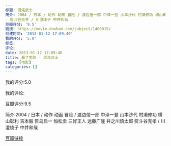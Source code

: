 ```yaml
---
标题: 混沌武士
简介: 2004 / 日本 / 动作 动画 冒险 / 渡边信一郎 中泽一登 山本沙代 村濑修功 横山彰利 吉本毅 笹岛启一 恒松圭 三好正人 远藤广隆 井之川慎太郎
  熨斗谷充孝 / 川澄绫子 中井和哉
豆瓣评分: '9.5'
链接: https://movie.douban.com/subject/1460915/
创建时间: '2013-01-12 17:09:40'
我的评分: '5.0'
标签:
评论:
date: 2013-01-12 17:09:40
title: 看了电影 - 混沌武士
tags: [电影]
categories: []
---
```


我的评分:5.0

我的评论:

豆瓣评分:9.5

简介:2004 / 日本 / 动作 动画 冒险 / 渡边信一郎 中泽一登 山本沙代 村濑修功 横山彰利 吉本毅 笹岛启一 恒松圭 三好正人 远藤广隆 井之川慎太郎 熨斗谷充孝 / 川澄绫子 中井和哉

[豆瓣链接](https://movie.douban.com/subject/1460915/)

